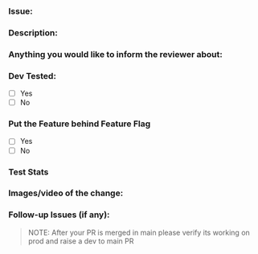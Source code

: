 ### Issue:

### Description:

### Anything you would like to inform the reviewer about:

### Dev Tested:

- [ ] Yes
- [ ] No

### Put the Feature behind Feature Flag

- [ ] Yes
- [ ] No

### Test Stats

### Images/video of the change:

### Follow-up Issues (if any):

> NOTE: After your PR is merged in main please verify its working on prod and raise a dev to main PR
